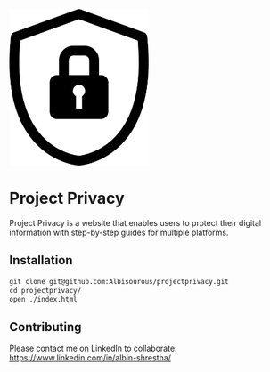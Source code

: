 <img src="https://github.com/Albisourous/projectprivacy/blob/master/lock.png" alt="lock" width="250"/>

# Project Privacy

Project Privacy is a website that enables users to protect their digital information with step-by-step guides for multiple platforms.

## Installation

```
git clone git@github.com:Albisourous/projectprivacy.git
cd projectprivacy/
open ./index.html
```

## Contributing

Please contact me on LinkedIn to collaborate: https://www.linkedin.com/in/albin-shrestha/
